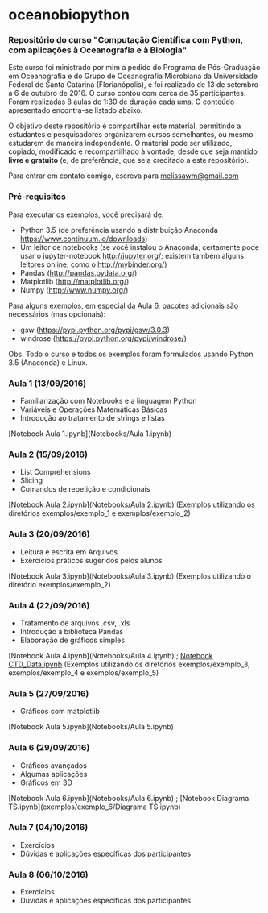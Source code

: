 # oceanobiopython

### Repositório do curso "Computação Científica com Python, com aplicações à Oceanografia e à Biologia"

Este curso foi ministrado por mim a pedido do Programa de Pós-Graduação em Oceanografia e do Grupo de Oceanografia Microbiana da Universidade Federal de Santa Catarina (Florianópolis), e foi realizado de 13 de setembro a 6 de outubro de 2016. O curso contou com cerca de 35 participantes. Foram realizadas 8 aulas de 1:30 de duração cada uma. O conteúdo apresentado encontra-se listado abaixo.

O objetivo deste repositório é compartilhar este material, permitindo a estudantes e pesquisadores organizarem cursos semelhantes, ou mesmo estudarem de maneira independente. O material pode ser utilizado, copiado, modificado e recompartilhado à vontade, desde que seja mantido **livre e gratuito** (e, de preferência, que seja creditado a este repositório).

Para entrar em contato comigo, escreva para melissawm@gmail.com

### Pré-requisitos

Para executar os exemplos, você precisará de:
- Python 3.5 (de preferência usando a distribuição Anaconda https://www.continuum.io/downloads)
- Um leitor de notebooks (se você instalou o Anaconda, certamente pode usar o jupyter-notebook http://jupyter.org/; existem também alguns leitores online, como o http://mybinder.org/)
- Pandas (http://pandas.pydata.org/)
- Matplotlib (http://matplotlib.org/)
- Numpy (http://www.numpy.org/)

Para alguns exemplos, em especial da Aula 6, pacotes adicionais são necessários (mas opcionais):
- gsw (https://pypi.python.org/pypi/gsw/3.0.3)
- windrose (https://pypi.python.org/pypi/windrose/)

Obs. Todo o curso e todos os exemplos foram formulados usando Python 3.5 (Anaconda) e Linux.

### Aula 1 (13/09/2016)
- Familiarização com Notebooks e a linguagem Python
- Variáveis e Operações Matemáticas Básicas
- Introdução ao tratamento de strings e listas

[Notebook Aula 1.ipynb](Notebooks/Aula 1.ipynb)

### Aula 2 (15/09/2016)
- List Comprehensions
- Slicing
- Comandos de repetição e condicionais

[Notebook Aula 2.ipynb](Notebooks/Aula 2.ipynb)
(Exemplos utilizando os diretórios exemplos/exemplo_1 e exemplos/exemplo_2)

### Aula 3 (20/09/2016)
- Leitura e escrita em Arquivos
- Exercícios práticos sugeridos pelos alunos

[Notebook Aula 3.ipynb](Notebooks/Aula 3.ipynb)
(Exemplos utilizando o diretório exemplos/exemplo_2) 

### Aula 4 (22/09/2016)
- Tratamento de arquivos .csv, .xls
- Introdução à biblioteca Pandas
- Elaboração de gráficos simples 

[Notebook Aula 4.ipynb](Notebooks/Aula 4.ipynb) ; 
[Notebook CTD_Data.ipynb](exemplos/exemplo_5/CTD_Data.ipynb)
(Exemplos utilizando os diretórios exemplos/exemplo_3, exemplos/exemplo_4 e exemplos/exemplo_5)

### Aula 5 (27/09/2016)
- Gráficos com matplotlib

[Notebook Aula 5.ipynb](Notebooks/Aula 5.ipynb)

### Aula 6 (29/09/2016)
- Gráficos avançados
- Algumas aplicações
- Gráficos em 3D

[Notebook Aula 6.ipynb](Notebooks/Aula 6.ipynb) ; 
[Notebook Diagrama TS.ipynb](exemplos/exemplo_6/Diagrama TS.ipynb)

### Aula 7 (04/10/2016)
- Exercícios
- Dúvidas e aplicações específicas dos participantes 

### Aula 8 (06/10/2016)
- Exercícios
- Dúvidas e aplicações específicas dos participantes 

